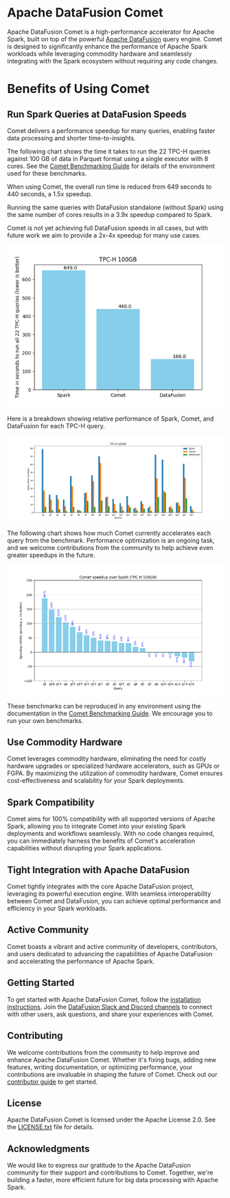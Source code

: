 <!--
Licensed to the Apache Software Foundation (ASF) under one
or more contributor license agreements.  See the NOTICE file
distributed with this work for additional information
regarding copyright ownership.  The ASF licenses this file
to you under the Apache License, Version 2.0 (the
"License"); you may not use this file except in compliance
with the License.  You may obtain a copy of the License at

  http://www.apache.org/licenses/LICENSE-2.0

Unless required by applicable law or agreed to in writing,
software distributed under the License is distributed on an
"AS IS" BASIS, WITHOUT WARRANTIES OR CONDITIONS OF ANY
KIND, either express or implied.  See the License for the
specific language governing permissions and limitations
under the License.
-->

# Apache DataFusion Comet

Apache DataFusion Comet is a high-performance accelerator for Apache Spark, built on top of the powerful
[Apache DataFusion](https://datafusion.apache.org) query engine. Comet is designed to significantly enhance the
performance of Apache Spark workloads while leveraging commodity hardware and seamlessly integrating with the
Spark ecosystem without requiring any code changes.

# Benefits of Using Comet

## Run Spark Queries at DataFusion Speeds

Comet delivers a performance speedup for many queries, enabling faster data processing and shorter time-to-insights.

The following chart shows the time it takes to run the 22 TPC-H queries against 100 GB of data in Parquet format 
using a single executor with 8 cores. See the [Comet Benchmarking Guide](https://datafusion.apache.org/comet/contributor-guide/benchmarking.html)
for details of the environment used for these benchmarks.

When using Comet, the overall run time is reduced from 649 seconds to 440 seconds, a 1.5x speedup.

Running the same queries with DataFusion standalone (without Spark) using the same number of cores results in a 3.9x 
speedup compared to Spark.

Comet is not yet achieving full DataFusion speeds in all cases, but with future work we aim to provide a 2x-4x speedup 
for many use cases.

![](docs/source/_static/images/tpch_allqueries.png)

Here is a breakdown showing relative performance of Spark, Comet, and DataFusion for each TPC-H query.

![](docs/source/_static/images/tpch_queries_compare.png)

The following chart shows how much Comet currently accelerates each query from the benchmark. Performance optimization
is an ongoing task, and we welcome contributions from the community to help achieve even greater speedups in the future.

![](docs/source/_static/images/tpch_queries_speedup.png)

These benchmarks can be reproduced in any environment using the documentation in the 
[Comet Benchmarking Guide](https://datafusion.apache.org/comet/contributor-guide/benchmarking.html). We encourage 
you to run your own benchmarks.

## Use Commodity Hardware

Comet leverages commodity hardware, eliminating the need for costly hardware upgrades or
specialized hardware accelerators, such as GPUs or FGPA. By maximizing the utilization of commodity hardware, Comet 
ensures cost-effectiveness and scalability for your Spark deployments.

## Spark Compatibility

Comet aims for 100% compatibility with all supported versions of Apache Spark, allowing you to integrate Comet into
your existing Spark deployments and workflows seamlessly. With no code changes required, you can immediately harness
the benefits of Comet's acceleration capabilities without disrupting your Spark applications.

## Tight Integration with Apache DataFusion

Comet tightly integrates with the core Apache DataFusion project, leveraging its powerful execution engine. With
seamless interoperability between Comet and DataFusion, you can achieve optimal performance and efficiency in your
Spark workloads.

## Active Community

Comet boasts a vibrant and active community of developers, contributors, and users dedicated to advancing the
capabilities of Apache DataFusion and accelerating the performance of Apache Spark.

## Getting Started

To get started with Apache DataFusion Comet, follow the
[installation instructions](https://datafusion.apache.org/comet/user-guide/installation.html). Join the
[DataFusion Slack and Discord channels](https://datafusion.apache.org/contributor-guide/communication.html) to connect
with other users, ask questions, and share your experiences with Comet.

## Contributing

We welcome contributions from the community to help improve and enhance Apache DataFusion Comet. Whether it's fixing
bugs, adding new features, writing documentation, or optimizing performance, your contributions are invaluable in
shaping the future of Comet. Check out our
[contributor guide](https://datafusion.apache.org/comet/contributor-guide/contributing.html) to get started.

## License

Apache DataFusion Comet is licensed under the Apache License 2.0. See the [LICENSE.txt](LICENSE.txt) file for details.

## Acknowledgments

We would like to express our gratitude to the Apache DataFusion community for their support and contributions to
Comet. Together, we're building a faster, more efficient future for big data processing with Apache Spark.
